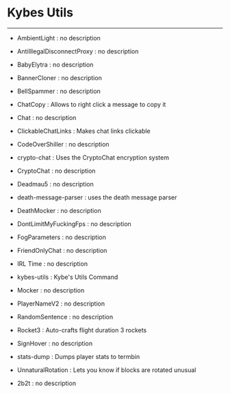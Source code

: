 # Kybes Utils

---
- AmbientLight
: no description

- AntiIllegalDisconnectProxy
: no description

- BabyElytra
: no description

- BannerCloner
: no description

- BellSpammer
: no description

- ChatCopy
: Allows to right click a message to copy it

- Chat
: no description

- ClickableChatLinks
: Makes chat links clickable

- CodeOverShiller
: no description

- crypto-chat
: Uses the CryptoChat encryption system

- CryptoChat
: no description

- Deadmau5
: no description

- death-message-parser
: uses the death message parser

- DeathMocker
: no description

- DontLimitMyFuckingFps
: no description

- FogParameters
: no description

- FriendOnlyChat
: no description

- IRL Time
: no description

- kybes-utils
: Kybe's Utils Command

- Mocker
: no description

- PlayerNameV2
: no description

- RandomSentence
: no description

- Rocket3
: Auto-crafts flight duration 3 rockets

- SignHover
: no description

- stats-dump
: Dumps player stats to termbin

- UnnaturalRotation
: Lets you know if blocks are rotated unusual

- 2b2t
: no description

